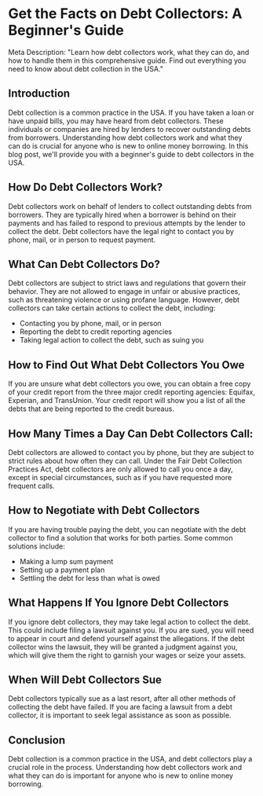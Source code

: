 # Get the Facts on Debt Collectors: A Beginner's Guide

Meta Description: "Learn how debt collectors work, what they can do, and how to handle them in this comprehensive guide. Find out everything you need to know about debt collection in the USA."

## Introduction

Debt collection is a common practice in the USA. If you have taken a loan or have unpaid bills, you may have heard from debt collectors. These individuals or companies are hired by lenders to recover outstanding debts from borrowers. Understanding how debt collectors work and what they can do is crucial for anyone who is new to online money borrowing. In this blog post, we'll provide you with a beginner's guide to debt collectors in the USA.

## How Do Debt Collectors Work?

Debt collectors work on behalf of lenders to collect outstanding debts from borrowers. They are typically hired when a borrower is behind on their payments and has failed to respond to previous attempts by the lender to collect the debt. Debt collectors have the legal right to contact you by phone, mail, or in person to request payment.

## What Can Debt Collectors Do?

Debt collectors are subject to strict laws and regulations that govern their behavior. They are not allowed to engage in unfair or abusive practices, such as threatening violence or using profane language. However, debt collectors can take certain actions to collect the debt, including:

- Contacting you by phone, mail, or in person
- Reporting the debt to credit reporting agencies
- Taking legal action to collect the debt, such as suing you

## How to Find Out What Debt Collectors You Owe

If you are unsure what debt collectors you owe, you can obtain a free copy of your credit report from the three major credit reporting agencies: Equifax, Experian, and TransUnion. Your credit report will show you a list of all the debts that are being reported to the credit bureaus.

## How Many Times a Day Can Debt Collectors Call:

Debt collectors are allowed to contact you by phone, but they are subject to strict rules about how often they can call. Under the Fair Debt Collection Practices Act, debt collectors are only allowed to call you once a day, except in special circumstances, such as if you have requested more frequent calls.

## How to Negotiate with Debt Collectors

If you are having trouble paying the debt, you can negotiate with the debt collector to find a solution that works for both parties. Some common solutions include:

- Making a lump sum payment
- Setting up a payment plan
- Settling the debt for less than what is owed

## What Happens If You Ignore Debt Collectors

If you ignore debt collectors, they may take legal action to collect the debt. This could include filing a lawsuit against you. If you are sued, you will need to appear in court and defend yourself against the allegations. If the debt collector wins the lawsuit, they will be granted a judgment against you, which will give them the right to garnish your wages or seize your assets.

## When Will Debt Collectors Sue

Debt collectors typically sue as a last resort, after all other methods of collecting the debt have failed. If you are facing a lawsuit from a debt collector, it is important to seek legal assistance as soon as possible.

## Conclusion

Debt collection is a common practice in the USA, and debt collectors play a crucial role in the process. Understanding how debt collectors work and what they can do is important for anyone who is new to online money borrowing. 






